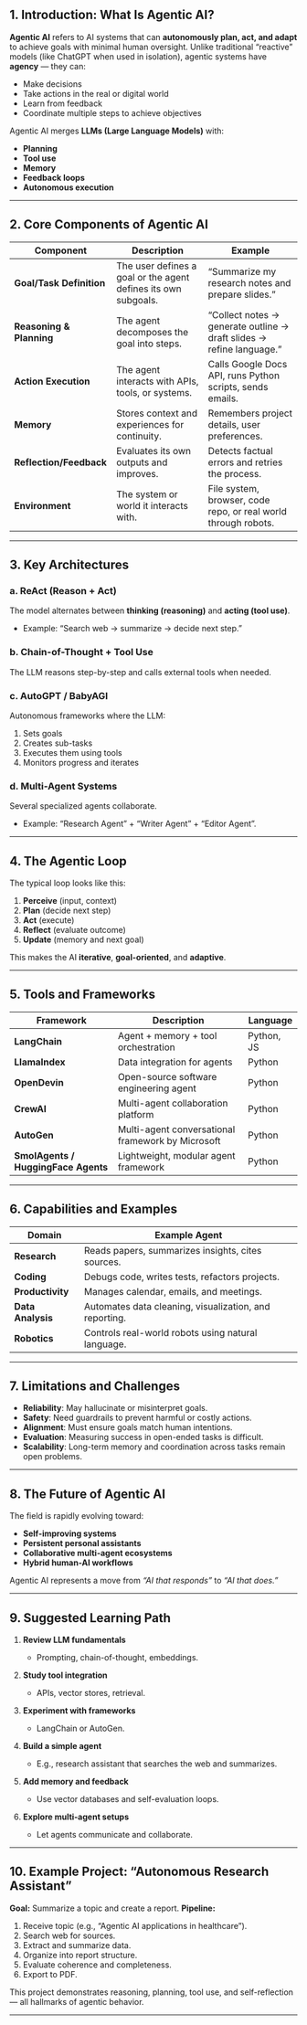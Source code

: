 ## **1. Introduction: What Is Agentic AI?**

**Agentic AI** refers to AI systems that can **autonomously plan, act, and adapt** to achieve goals with minimal human oversight.
Unlike traditional “reactive” models (like ChatGPT when used in isolation), agentic systems have **agency** — they can:

* Make decisions
* Take actions in the real or digital world
* Learn from feedback
* Coordinate multiple steps to achieve objectives

Agentic AI merges **LLMs (Large Language Models)** with:

* **Planning**
* **Tool use**
* **Memory**
* **Feedback loops**
* **Autonomous execution**

---

## **2. Core Components of Agentic AI**

| Component                | Description                                                    | Example                                                              |
| ------------------------ | -------------------------------------------------------------- | -------------------------------------------------------------------- |
| **Goal/Task Definition** | The user defines a goal or the agent defines its own subgoals. | “Summarize my research notes and prepare slides.”                    |
| **Reasoning & Planning** | The agent decomposes the goal into steps.                      | “Collect notes → generate outline → draft slides → refine language.” |
| **Action Execution**     | The agent interacts with APIs, tools, or systems.              | Calls Google Docs API, runs Python scripts, sends emails.            |
| **Memory**               | Stores context and experiences for continuity.                 | Remembers project details, user preferences.                         |
| **Reflection/Feedback**  | Evaluates its own outputs and improves.                        | Detects factual errors and retries the process.                      |
| **Environment**          | The system or world it interacts with.                         | File system, browser, code repo, or real world through robots.       |

---

## **3. Key Architectures**

### **a. ReAct (Reason + Act)**

The model alternates between **thinking (reasoning)** and **acting (tool use)**.

* Example: “Search web → summarize → decide next step.”

### **b. Chain-of-Thought + Tool Use**

The LLM reasons step-by-step and calls external tools when needed.

### **c. AutoGPT / BabyAGI**

Autonomous frameworks where the LLM:

1. Sets goals
2. Creates sub-tasks
3. Executes them using tools
4. Monitors progress and iterates

### **d. Multi-Agent Systems**

Several specialized agents collaborate.

* Example: “Research Agent” + “Writer Agent” + “Editor Agent”.

---

## **4. The Agentic Loop**

The typical loop looks like this:

1. **Perceive** (input, context)
2. **Plan** (decide next step)
3. **Act** (execute)
4. **Reflect** (evaluate outcome)
5. **Update** (memory and next goal)

This makes the AI **iterative**, **goal-oriented**, and **adaptive**.

---

## **5. Tools and Frameworks**

| Framework                           | Description                                       | Language   |
| ----------------------------------- | ------------------------------------------------- | ---------- |
| **LangChain**                       | Agent + memory + tool orchestration               | Python, JS |
| **LlamaIndex**                      | Data integration for agents                       | Python     |
| **OpenDevin**                       | Open-source software engineering agent            | Python     |
| **CrewAI**                          | Multi-agent collaboration platform                | Python     |
| **AutoGen**                         | Multi-agent conversational framework by Microsoft | Python     |
| **SmolAgents / HuggingFace Agents** | Lightweight, modular agent framework              | Python     |

---

## **6. Capabilities and Examples**

| Domain            | Example Agent                                          |
| ----------------- | ------------------------------------------------------ |
| **Research**      | Reads papers, summarizes insights, cites sources.      |
| **Coding**        | Debugs code, writes tests, refactors projects.         |
| **Productivity**  | Manages calendar, emails, and meetings.                |
| **Data Analysis** | Automates data cleaning, visualization, and reporting. |
| **Robotics**      | Controls real-world robots using natural language.     |

---

## **7. Limitations and Challenges**

* **Reliability**: May hallucinate or misinterpret goals.
* **Safety**: Need guardrails to prevent harmful or costly actions.
* **Alignment**: Must ensure goals match human intentions.
* **Evaluation**: Measuring success in open-ended tasks is difficult.
* **Scalability**: Long-term memory and coordination across tasks remain open problems.

---

## **8. The Future of Agentic AI**

The field is rapidly evolving toward:

* **Self-improving systems**
* **Persistent personal assistants**
* **Collaborative multi-agent ecosystems**
* **Hybrid human-AI workflows**

Agentic AI represents a move from *“AI that responds”* to *“AI that does.”*

---

## **9. Suggested Learning Path**

1. **Review LLM fundamentals**

   * Prompting, chain-of-thought, embeddings.
2. **Study tool integration**

   * APIs, vector stores, retrieval.
3. **Experiment with frameworks**

   * LangChain or AutoGen.
4. **Build a simple agent**

   * E.g., research assistant that searches the web and summarizes.
5. **Add memory and feedback**

   * Use vector databases and self-evaluation loops.
6. **Explore multi-agent setups**

   * Let agents communicate and collaborate.

---

## **10. Example Project: “Autonomous Research Assistant”**

**Goal:** Summarize a topic and create a report.
**Pipeline:**

1. Receive topic (e.g., “Agentic AI applications in healthcare”).
2. Search web for sources.
3. Extract and summarize data.
4. Organize into report structure.
5. Evaluate coherence and completeness.
6. Export to PDF.

This project demonstrates reasoning, planning, tool use, and self-reflection — all hallmarks of agentic behavior.

---


